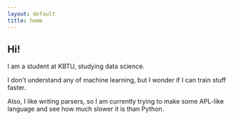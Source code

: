 ```yaml
---
layout: default
title: home
---
```


## Hi!


I am a student at KBTU, studying data science.


I don't understand any of machine learning, 
but I wonder if I can train stuff faster.


Also, I like writing parsers, so I am currently 
trying to make some APL-like language and see how 
much slower it is than Python.
